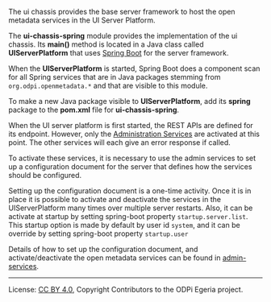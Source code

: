 <!-- SPDX-License-Identifier: Apache-2.0 -->

The ui chassis provides the base server framework to host the open metadata
services in the UI Server Platform.  

The **ui-chassis-spring** module provides the implementation of the ui chassis.
Its **main()** method is located in a Java class called
**UIServerPlatform** that uses [Spring Boot](https://spring.io/projects/spring-boot)
for the server framework.

When the **UIServerPlatform** is started, Spring Boot does a component scan for all Spring
services that are in Java packages stemming from `org.odpi.openmetadata.*`
and that are visible to this module.

To make a new Java package visible to **UIServerPlatform**, add its **spring** package
to the **pom.xml** file for **ui-chassis-spring**.

When the UI server platform is first started, the REST APIs
are defined for its endpoint.
However, only the [Administration Services](https://egeria.odpi.org/open-metadata-implementation/user-interfaces/ui-admin-services) are activated at this point.
The other services will each give an error response if called.

To activate these services, it is necessary to use the
admin services
to set up a configuration document for the server that defines
how the services should be configured.

Setting up the configuration document is a one-time activity.
Once it is in place it is possible to activate and deactivate the
services in the UIServerPlatform many times over multiple server restarts. Also, it can be activate at startup 
by setting spring-boot property  `startup.server.list`. This startup option is made by 
default by user id `system`, and it can be override by setting spring-boot property `startup.user`

Details of how to set up the configuration document, and activate/deactivate
the open metadata services can be found in [admin-services](https://egeria.odpi.org/open-metadata-implementation/admin-services/Using-the-Admin-Services.md).


----
License: [CC BY 4.0](https://creativecommons.org/licenses/by/4.0/),
Copyright Contributors to the ODPi Egeria project.